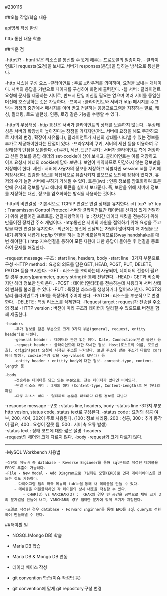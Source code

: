 #230116

##오늘 작업/학습 내용

api명세 작성 완성

http 통신 내용 학습

##배운 점

-http란?
	- html 같은 리소스를 통신할 수 있게 해주는 프로토콜의 일종이다.
	- 클라이언트가 requests(요청)을 보내고 서버가 responses(응답)을 답하는 방식으로 통신한다.

-http 시스템 구성 요소
	-클라이언트 : 주로 브라우저를 의미하며, 요청을 보내는 개체이다. 서버의 응답을 기반으로 페이지를 구성하여 화면에 출력한다.
	-웹 서버 : 클라이언트 요청에 문서를 제공하는 서버로, 반드시 단일 머신일 필요는 없으며 여러 서버를 동일한 머신에 호스팅하는 것은 가능하다.
	-프록시 : 클라이언트와 서버가 http 메시지를 주고 받는 과정의 중간에서 메시지를 이어 받고 전달하는 응용프로그램을 지칭하는 말로, 캐싱, 필터링, 로드 밸런싱, 인증, 로깅 같은 기능을 수행할 수 있다.

-http의 무상태성
	-http 통신은 서버가 클라이언트의 상태를 보존하지 않는다.
	-무상태성은 서버의 확장성이 높아진다는 장점을 가지지만(어느 서버에 요청을 해도 무관하므로 서버의 변경, 확장이 자유롭다), 클라이언트가 자신의 상태를 나타낼 수 있는 정보를 추가로 제공해야한다는 단점이 있다.
	-브라우저의 쿠키, 서버의 세션 등을 이용하여 무상태성의 단점을 보완한다.
		cf)쿠키, 세션, 토큰?
			쿠키 : 서버가 클라이언트 측에 저장하고 싶은 정보를 응답 헤더의 set-cookie에 담아 보내고, 클라이언트는 이를 저장하고 이후 요청시 헤더의 cookie에 담아 보낸다. 보안이 취약하므로 민감하지 않는 정보만을 저장해야 한다.
			세션 : 서버에 사용자의 정보를 저장하고 식별자인 session id를 쿠키에 저장시킨다. 민감한 정보를 직접적으로 유출시키지 않으므로 보안에 장점이 있지만, 유저의 수가 늘면 서버에 부하가 가해질 수 있다.
			토큰(jwt) :  인증 정보를 암호화하여 토큰 안에 유저의 정보를 넣고 헤더에 토큰을 실어서 보내준다. 즉, 보안을 위해 서버에 정보를 저장하는 대신, 정보를 암호화하는 방식을 사용하는 것이다.
				
-http의 비연결성
	-기본적으로 TCP/IP 연결은 연결 상태를 유지한다.
		cf) tcp? ip?
			tcp : Transmisson Control Protocol 서버와 클라이언트간 데이터를 신뢰성 있게 전달하기 위해 만들어진 프로토콜. 연결지향적이다.
			ip : 장치간 데이터 패킷을 전송하기 위해 만들어진 장치간 주소 개념이다. 
	-http통신은 서버의 자원을 절약하기 위해 요청을 주고 받을 때만 연결을 유지한다.
	-최근에는 통신에 전달되는 자원이 많아지며 매 자원을 보내기 위하여 새롭게 tcp/ip 연결을 하는 것은 비효율적이므로(3way handshake를 매번 해야한다.) http 지속연결을 통하여 모든 자원에 대한 응답이 돌아온 후 연결을 종료하여 문제를 해결한다. 

-request message
	-구조 : start line, headers, body
	-start line
		-3가지 부분으로 구성
		-HTTP method : 요청의 의도를 담은 GET, HEAD, POST, PUT, DELETE, PATCH 등을 표시한다.
			-GET : 리소스를 조회하는데 사용되며, 데이터의 전송이 필요할 경우 query(parameter, query string)을 통해 전달한다.
			-HEAD : GET과 비슷하지만 헤더 정보만 받아온다.
			-POST : 데이터(엔티티)를 전송하는데 사용되며 서버 상태의 변화를 불러올 수 있다. 
			-PUT : 특정한 리소스를 생성하거나 덮어쓰기한다. POST와 달리 클라이언트가 URI를 특정하여 주어야 한다.
			-PATCH : 리소스를 부분적으로 변경한다.
			-DELETE : 특정 리소스를 삭제한다.
		-Request target : request가 전송될 주소의 정보
		-HTTP version : 버전에 따라 구조와 데이터가 달라질 수 있으므로 버전을 함께 제출한다.
	
	-headers
		-추가 정보를 담은 부분으로 크게 3가지 부분(general, request, entity header)로 나뉜다.
		-general header : 데이터와 관련 없는 헤더. Date, Connection(연결 옵션) 등
		-request header : 클라이언트에 대한 자세한 정보. Host(호스트의 이름, 포트번호), origin(post 요청이 시작된 주소를 나타낸다. 보낸 주소와 받는 주소가 다르면 cors 에러 발생), cookie(쿠키 값을 key-value로 보낸다) 등
		-entity header : entitiy body에 대한 정보. content-type, content-length 등
	
	-body
		-전송하는 데이터를 담고 있는 부분으로, 전송 데이터가 없다면 비어있다.
		-단일 리소스 바디 : 2개의 해더 (Content-type, Content-Length)로 된 하나의 파일
		-다중 리소스 바디 : 멀티파트 본문은 파트마다 다른 정보를 지닌다.


-response message
	-구조 : status line, headers, body
	-status line
		-3가지 부분 http vesion, status code, status text로 구성된다.
			-status code : 요청의 성공 여부, 200, 404, 302이 주로 사용된다. (100 : 정보 처리중, 200 : 성공, 300 : 추가 동작이 필요, 400 : 요청이 잘못 됨, 500 : 서버 측 오류 발생)	
			-status text : 상태 코드에 대한 짧은 설명
	-headers		
		-request의 헤더와 크게 다르지 않다.
	-body
		-request와 크게 다르지 않다.


---------------------------------------------------------------------------------------

-MySQL Workbench 사용법

	-상단의 메뉴바 중 database - Reverse Engineer를 통해 sql문으로 작성된 테이블을 ERD로 추출이 가능하다.
	-File - New Model - Add Diagram으로 그림화된 모델(ERD)로 먼저 데이터베이스를 만드는 것도 가능하다.
		- 다이어그램 탭의 좌측 메뉴의 table을 통해 새 테이블을 만들 수 있다.
		- 테이블을 더블클릭하면 각 테이블의 상세 내용을 작성할 수 있다.
			- CHAR(3) vs VARCHAR(3) :  CHAR의 경우 빈 공간을 공백으로 채워 크기 3의 문자열을 만들어 내고, VARCHAR의 경우 입력한 문자에 맞게 크기가 지정된다.
			
	-모델로 작성된 경우 database - Forward Enginner를 통해 ERD를 sql query로 전환하여 만들어낼 수 있다.

##해야할 일
- NOSQL(Mongo DB) 학습

- Maria DB 학습

- Maria DB & Mongo DB 연동

- 데이터 베이스 작성

- git convention 학습(이슈 작성법 등)

- git convention에 맞게 git repository 구성 변경
